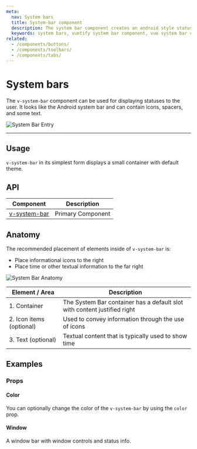 ```yaml
---
meta:
  nav: System bars
  title: System-bar component
  description: The system bar component creates an android style status bar that rests on the very top of your application.
  keywords: system bars, vuetify system bar component, vue system bar component, android status bar, status bar
related:
  - /components/buttons/
  - /components/toolbars/
  - /components/tabs/
---
```


# System bars

The `v-system-bar` component can be used for displaying statuses to the user. It looks like the Android system bar and can contain icons, spacers, and some text.

![System Bar Entry](https://cdn.vuetifyjs.com/docs/images/components-temp/v-system-bar/v-system-bar-entry.png)

---

## Usage

`v-system-bar` in its simplest form displays a small container with default theme.

<usage name="v-system-bar" />

<entry />

## API

| Component | Description |
| - | - |
| [v-system-bar](/api/v-system-bar/) | Primary Component |

<api-inline hide-links />

## Anatomy

The recommended placement of elements inside of `v-system-bar` is:

* Place informational icons to the right
* Place time or other textual information to the far right

![System Bar Anatomy](https://cdn.vuetifyjs.com/docs/images/components-temp/v-system-bar/v-system-bar-anatomy.png)

| Element / Area | Description |
| - | - |
| 1. Container | The System Bar container has a default slot with content justified right |
| 2. Icon items (optional) | Used to convey information through the use of icons |
| 3. Text (optional) | Textual content that is typically used to show time |

<api-inline hide-links />

## Examples

### Props

#### Color

You can optionally change the color of the `v-system-bar` by using the `color` prop.

<example file="v-system-bar/prop-color" />

#### Window

A window bar with window controls and status info.

<example file="v-system-bar/prop-window" />
